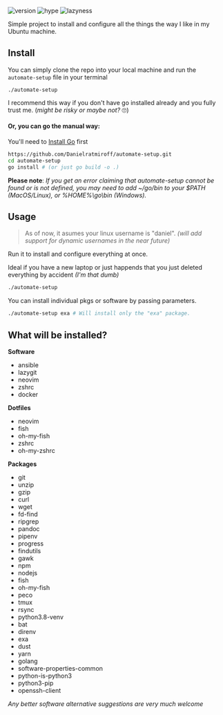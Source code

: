 [category]: <> (side projects)
[date]: <> (2022/08/03)
[title]: <> (Automate my setup)
[color]: <> (green)

![version](https://img.shields.io/badge/version-0.1-green)
![hype](https://img.shields.io/badge/hype-90-blue)
![lazyness](https://img.shields.io/badge/lazyness-99-purple)

Simple project to install and configure all the things the way I like in my Ubuntu machine.

## Install

You can simply clone the repo into your local machine and run the `automate-setup` file in your terminal

```
./automate-setup
```

I recommend this way if you don't have go installed already and you fully trust me. (_might be risky or maybe not?_ 🙄)

#### Or, you can go the manual way:

You'll need to [Install Go](https://go.dev/doc/install) first

```bash
https://github.com/Danielratmiroff/automate-setup.git
cd automate-setup
go install # (or just go build -o .)
```

**Please note**: _If you get an error claiming that automate-setup cannot be found or is not defined, you may need to add ~/go/bin to your $PATH (MacOS/Linux), or %HOME%\go\bin (Windows)._

## Usage

> As of now, it asumes your linux username is "daniel". _(will add support for dynamic usernames in the near future)_

Run it to install and configure everything at once.

Ideal if you have a new laptop or just happends that you just deleted everything by accident _(I'm that dumb)_

```bash
./automate-setup
```

You can install individual pkgs or software by passing parameters.

```bash
./automate-setup exa # Will install only the "exa" package.
```

## What will be installed?

**Software**

- ansible
- lazygit
- neovim
- zshrc
- docker

**Dotfiles**

- neovim
- fish
- oh-my-fish
- zshrc
- oh-my-zshrc

**Packages**

- git
- unzip
- gzip
- curl
- wget
- fd-find
- ripgrep
- pandoc
- pipenv
- progress
- findutils
- gawk
- npm
- nodejs
- fish
- oh-my-fish
- peco
- tmux
- rsync
- python3.8-venv
- bat
- direnv
- exa
- dust
- yarn
- golang
- software-properties-common
- python-is-python3
- python3-pip
- openssh-client

_Any better software alternative suggestions are very much welcome_
